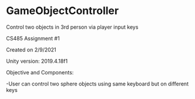 # GameObjectController
Control two objects in 3rd person via player input keys 

CS485 Assignment #1

Created on 2/9/2021

Unity version: 2019.4.18f1

Objective and Components:

-User can control two sphere objects using same keyboard but on different keys
